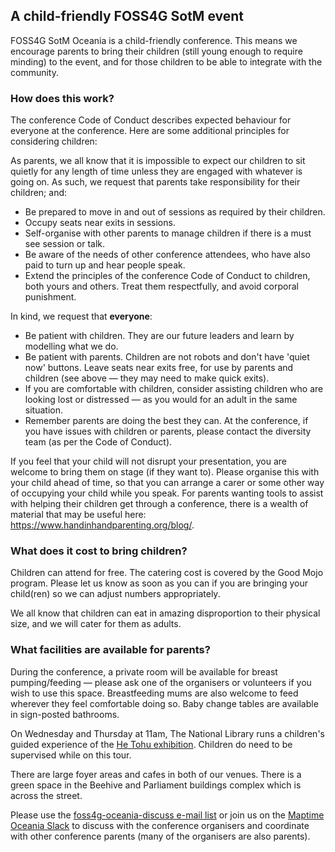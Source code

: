 ## A child-friendly FOSS4G SotM event

FOSS4G SotM Oceania is a child-friendly conference. This means we encourage parents to bring their children (still young enough to require minding) to the event, and for those children to be able to integrate with the community.

### How does this work?

The conference Code of Conduct describes expected behaviour for everyone at the conference. Here are some additional principles for considering children:

As parents, we all know that it is impossible to expect our children to sit quietly for any length of time unless they are engaged with whatever is going on. As such, we request that parents take responsibility for their children; and:

- Be prepared to move in and out of sessions as required by their children.     
- Occupy seats near exits in sessions.     
- Self-organise with other parents to manage children if there is a must see session or talk.     
- Be aware of the needs of other conference attendees, who have also paid to turn up and hear people speak.    
- Extend the principles of the conference Code of Conduct to children, both yours and others. Treat them respectfully, and avoid corporal punishment.

In kind, we request that **everyone**:

- Be patient with children. They are our future leaders and learn by modelling what we do.     
- Be patient with parents. Children are not robots and don't have 'quiet now' buttons.
Leave seats near exits free, for use by parents and children (see above — they may need to make quick exits).
- If you are comfortable with children, consider assisting children who are looking lost or distressed — as you would for an adult in the same situation.
- Remember parents are doing the best they can. At the conference, if you have issues with children or parents, please contact the diversity team (as per the Code of Conduct).

If you feel that your child will not disrupt your presentation, you are welcome to bring them on stage (if they want to). Please organise this with your child ahead of time, so that you can arrange a carer or some other way of occupying your child while you speak.
For parents wanting tools to assist with helping their children get through a conference, there is a wealth of material that may be useful here: https://www.handinhandparenting.org/blog/.

### What does it cost to bring children?

Children can attend for free. The catering cost is covered by the Good Mojo program. Please let us know as soon as you can if you are bringing your child(ren) so we can adjust numbers appropriately.

We all know that children can eat in amazing disproportion to their physical size, and we will cater for them as adults.

### What facilities are available for parents?

During the conference, a private room will be available for breast pumping/feeding — please ask one of the organisers or volunteers if you wish to use this space. Breastfeeding mums are also welcome to feed wherever they feel comfortable doing so. Baby change tables are available in sign-posted bathrooms.

On Wednesday and Thursday at 11am, The National Library runs a children's guided experience of the [He Tohu exhibition](https://natlib.govt.nz/he-tohu). Children do need to be supervised while on this tour.

There are large foyer areas and cafes in both of our venues. There is a green space in the Beehive and Parliament buildings complex which is across the street.

Please use the [foss4g-oceania-discuss e-mail list](https://lists.osgeo.org/mailman/listinfo/foss4g-oceania-discuss) or join us on the [Maptime Oceania Slack](https://bit.ly/maptimeau) to discuss with the conference organisers and coordinate with other conference parents (many of the organisers are also parents).
